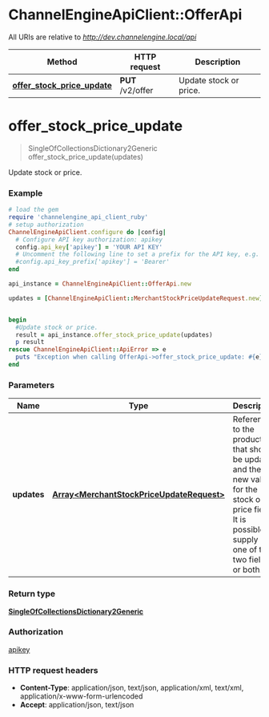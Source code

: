 # ChannelEngineApiClient::OfferApi

All URIs are relative to *http://dev.channelengine.local/api*

Method | HTTP request | Description
------------- | ------------- | -------------
[**offer_stock_price_update**](OfferApi.md#offer_stock_price_update) | **PUT** /v2/offer | Update stock or price.


# **offer_stock_price_update**
> SingleOfCollectionsDictionary2Generic offer_stock_price_update(updates)

Update stock or price.

### Example
```ruby
# load the gem
require 'channelengine_api_client_ruby'
# setup authorization
ChannelEngineApiClient.configure do |config|
  # Configure API key authorization: apikey
  config.api_key['apikey'] = 'YOUR API KEY'
  # Uncomment the following line to set a prefix for the API key, e.g. 'Bearer' (defaults to nil)
  #config.api_key_prefix['apikey'] = 'Bearer'
end

api_instance = ChannelEngineApiClient::OfferApi.new

updates = [ChannelEngineApiClient::MerchantStockPriceUpdateRequest.new] # Array<MerchantStockPriceUpdateRequest> | References to the products that should be updated, and the new values  for the stock or price fields. It is possible to supply only one of the two fields  or both.


begin
  #Update stock or price.
  result = api_instance.offer_stock_price_update(updates)
  p result
rescue ChannelEngineApiClient::ApiError => e
  puts "Exception when calling OfferApi->offer_stock_price_update: #{e}"
end
```

### Parameters

Name | Type | Description  | Notes
------------- | ------------- | ------------- | -------------
 **updates** | [**Array&lt;MerchantStockPriceUpdateRequest&gt;**](MerchantStockPriceUpdateRequest.md)| References to the products that should be updated, and the new values  for the stock or price fields. It is possible to supply only one of the two fields  or both. | 

### Return type

[**SingleOfCollectionsDictionary2Generic**](SingleOfCollectionsDictionary2Generic.md)

### Authorization

[apikey](../README.md#apikey)

### HTTP request headers

 - **Content-Type**: application/json, text/json, application/xml, text/xml, application/x-www-form-urlencoded
 - **Accept**: application/json, text/json



